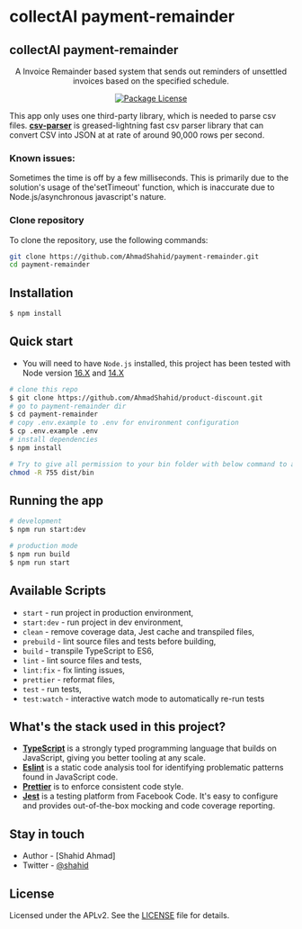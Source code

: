 # collectAI payment-remainder

<p align="center">
  <h2>collectAI payment-remainder</h2>
</p>

<p align="center">A Invoice Remainder based system that sends out reminders of unsettled invoices based on the specified schedule.</p>
    <p align="center">
    <a href="https://www.npmjs.com/~nestjscore" target="_blank"><img src="https://img.shields.io/npm/l/@nestjs/core.svg" alt="Package License" /></a>
</p>

This app only uses one third-party library, which is needed to parse csv files.
**[csv-parser](https://github.com/mafintosh/csv-parser)** is greased-lightning fast csv parser library that can convert CSV into JSON at at rate of around 90,000 rows per second.

### Known issues:

Sometimes the time is off by a few milliseconds. This is primarily due to the solution's usage of the'setTimeout' function, which is inaccurate due to Node.js/asynchronous javascript's nature.

### Clone repository

To clone the repository, use the following commands:

```bash
git clone https://github.com/AhmadShahid/payment-remainder.git
cd payment-remainder
```

## Installation

```bash
$ npm install
```

## Quick start

-   You will need to have `Node.js` installed, this project has been tested with Node version [16.X](https://nodejs.org/en/blog/release/v12.22.1/) and [14.X](https://nodejs.org/en/blog/release/v14.17.5/)

```bash
# clone this repo
$ git clone https://github.com/AhmadShahid/product-discount.git
# go to payment-remainder dir
$ cd payment-remainder
# copy .env.example to .env for environment configuration
$ cp .env.example .env
# install dependencies
$ npm install

# Try to give all permission to your bin folder with below command to avoid EAccess issue on both linux and MacBook Platforms
chmod -R 755 dist/bin
```

## Running the app

```bash
# development
$ npm run start:dev

# production mode
$ npm run build
$ npm run start
```

## Available Scripts

-   `start` - run project in production environment,
-   `start:dev` - run project in dev environment,
-   `clean` - remove coverage data, Jest cache and transpiled files,
-   `prebuild` - lint source files and tests before building,
-   `build` - transpile TypeScript to ES6,
-   `lint` - lint source files and tests,
-   `lint:fix` - fix linting issues,
-   `prettier` - reformat files,
-   `test` - run tests,
-   `test:watch` - interactive watch mode to automatically re-run tests

## What's the stack used in this project?

-   **[TypeScript](https://www.typescriptlang.org/)** is a strongly typed programming language that builds on JavaScript, giving you better tooling at any scale.
-   **[Eslint](https://eslint.org/)** is a static code analysis tool for identifying problematic patterns found in JavaScript code.
-   **[Prettier](https://prettier.io/)** is to enforce consistent code style.
-   **[Jest](https://facebook.github.io/jest/)** is a testing platform from Facebook Code. It's easy to configure and provides out-of-the-box mocking and code coverage reporting.

## Stay in touch

-   Author - [Shahid Ahmad]
-   Twitter - [@shahid](https://twitter.com/shahida09454170)

## License

Licensed under the APLv2. See the [LICENSE](https://github.com/AhmadShahid/payment-remainder/blob/main/LICENSE) file for details.
